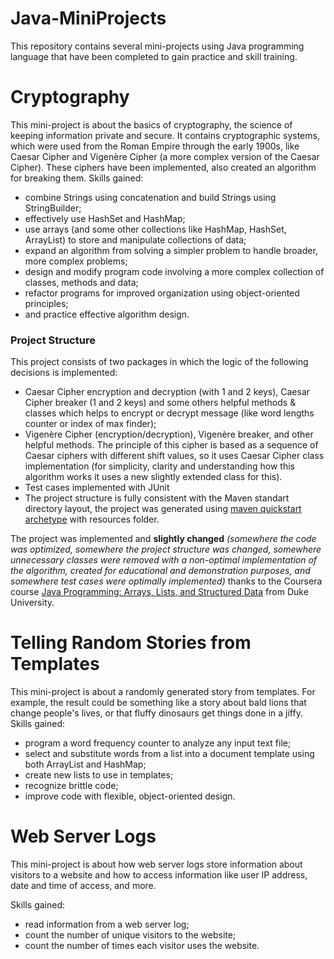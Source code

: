 # Java-MiniProjects
This repository contains several mini-projects using Java programming language that have been completed to gain practice and skill training.
# Cryptography
This mini-project is about the basics of cryptography, the science of keeping information private and secure. It contains cryptographic systems, which were used from the Roman Empire through the early 1900s, like Caesar Cipher and Vigenère Cipher (a more complex version of the Caesar Cipher). These ciphers have been implemented, also created an algorithm for breaking them.
Skills gained:
- combine Strings using concatenation and build Strings using StringBuilder; 
- effectively use HashSet and HashMap;
- use arrays (and some other collections like HashMap, HashSet, ArrayList) to store and manipulate collections of data; 
- expand an algorithm from solving a simpler problem to handle broader, more complex problems;
- design and modify program code involving a more complex collection of classes, methods and data;
- refactor programs for improved organization using object-oriented principles; 
- and practice effective algorithm design.

### Project Structure
This project consists of two packages in which the logic of the following decisions is implemented: 
- Caesar Cipher encryption and decryption (with 1 and 2 keys), Caesar Cipher breaker (1 and 2 keys) and some others helpful methods & classes which helps to encrypt or decrypt message (like word lengths counter or index of max finder);
- Vigenère Cipher (encryption/decryption), Vigenère breaker, and other helpful methods. The principle of this cipher is based as a sequence of Caesar ciphers with different shift values, so it uses Caesar Cipher class implementation (for simplicity, clarity and understanding how this algorithm works it uses a new slightly extended class for this).
- Test cases implemented with JUnit
- The project structure is fully consistent with the Maven standart directory layout, the project was generated using [maven quickstart archetype](https://maven.apache.org/archetypes/maven-archetype-quickstart/) with resources folder.

The project was implemented and **slightly changed** *(somewhere the code was optimized, somewhere the project structure was changed, somewhere unnecessary classes were removed with a non-optimal implementation of the algorithm, created for educational and demonstration purposes, and somewhere test cases were optimally implemented)* thanks to the Coursera course [Java Programming: Arrays, Lists, and Structured Data](https://www.coursera.org/learn/java-programming-arrays-lists-data/) from Duke University.

# Telling Random Stories from Templates
This mini-project is about a randomly generated story from templates. For example, the result could be something like a story about bald lions that change people's lives, or that fluffy dinosaurs get things done in a jiffy. 
Skills gained:
- program a word frequency counter to analyze any input text file; 
- select and substitute words from a list into a document template using both ArrayList and HashMap; 
- create new lists to use in templates; 
- recognize brittle code; 
- improve code with flexible, object-oriented design.

# Web Server Logs
This mini-project is about how web server logs store information about visitors to a website and how to access information like user IP address, date and time of access, and more.

Skills gained:
- read information from a web server log; 
- count the number of unique visitors to the website; 
- count the number of times each visitor uses the website.

